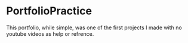 # PortfolioPractice

This portfolio, while simple, was one of the first projects I made with no youtube videos as help or refrence. 




